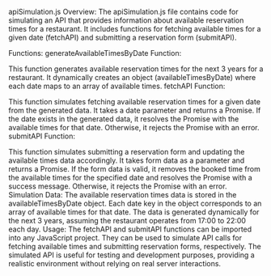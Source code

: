 
apiSimulation.js 
Overview:
The apiSimulation.js file contains code for simulating an API that provides information about available reservation times for a restaurant. It includes functions for fetching available times for a given date (fetchAPI) and submitting a reservation form (submitAPI).

Functions:
generateAvailableTimesByDate Function:

This function generates available reservation times for the next 3 years for a restaurant.
It dynamically creates an object (availableTimesByDate) where each date maps to an array of available times.
fetchAPI Function:

This function simulates fetching available reservation times for a given date from the generated data.
It takes a date parameter and returns a Promise.
If the date exists in the generated data, it resolves the Promise with the available times for that date. Otherwise, it rejects the Promise with an error.
submitAPI Function:

This function simulates submitting a reservation form and updating the available times data accordingly.
It takes form data as a parameter and returns a Promise.
If the form data is valid, it removes the booked time from the available times for the specified date and resolves the Promise with a success message. Otherwise, it rejects the Promise with an error.
Simulation Data:
The available reservation times data is stored in the availableTimesByDate object.
Each date key in the object corresponds to an array of available times for that date.
The data is generated dynamically for the next 3 years, assuming the restaurant operates from 17:00 to 22:00 each day.
Usage:
The fetchAPI and submitAPI functions can be imported into any JavaScript project.
They can be used to simulate API calls for fetching available times and submitting reservation forms, respectively.
The simulated API is useful for testing and development purposes, providing a realistic environment without relying on real server interactions.
